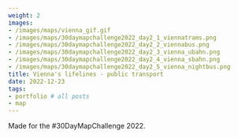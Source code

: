 ```yaml
---
weight: 2
images:
- /images/maps/vienna_gif.gif
- /images/maps/30daymapchallenge2022_day2_1_viennatrams.png
- /images/maps/30daymapchallenge2022_day2_2_viennabus.png
- /images/maps/30daymapchallenge2022_day2_3_vienna_ubahn.png
- /images/maps/30daymapchallenge2022_day2_4_vienna_sbahn.png
- /images/maps/30daymapchallenge2022_day2_5_vienna_nightbus.png
title: Vienna's lifelines - public transport
date: 2022-12-23
tags:
- portfolio # all posts
- map
---
```


Made for the #30DayMapChallenge 2022.

